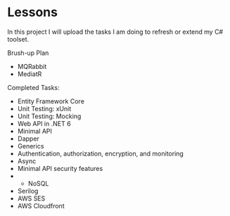 # Lessons
In this project I will upload the tasks I am doing to refresh or extend my C# toolset. 

Brush-up Plan
- MQRabbit
- MediatR

Completed Tasks:
- Entity Framework Core
- Unit Testing: xUnit
- Unit Testing: Mocking
- Web API in .NET 6
- Minimal API
- Dapper
- Generics
- Authentication, authorization, encryption, and monitoring
- Async
- Minimal API security features
- - NoSQL
- Serilog
- AWS SES
- AWS Cloudfront
